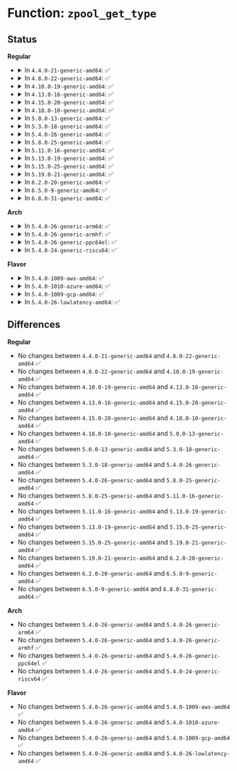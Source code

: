 # Function: <code>zpool_get_type</code>

## Status
<b>Regular</b>
<ul>
<li>
<details>
<summary>In <code>4.4.0-21-generic-amd64</code>: ✅</summary>

```c
const char * zpool_get_type(struct zpool * zpool)
```

```json
{
  "name": "zpool_get_type",
  "collision_type": "Unique Global",
  "inline_type": "No",
  "funcs": [
    {
      "addr": 18446744071580960192,
      "name": "zpool_get_type",
      "external": true,
      "loc": "mm/zpool.c:233",
      "file": "mm/zpool.c",
      "inline": "seen, unknown",
      "caller_inline": [],
      "caller_func": [
        "mm/zswap.c:__zswap_pool_release",
        "mm/zswap.c:zswap_pool_create",
        "mm/zswap.c:zswap_pool_create",
        "mm/zswap.c:init_zswap",
        "mm/zswap.c:__zswap_param_set",
        "mm/zswap.c:__zswap_param_set"
      ]
    }
  ],
  "symbols": [
    {
      "addr": 18446744071580960192,
      "name": "zpool_get_type",
      "section": ".text",
      "bind": "STB_GLOBAL",
      "size": 17
    }
  ]
}
```
</details>
</li>
<li>
<details>
<summary>In <code>4.8.0-22-generic-amd64</code>: ✅</summary>

```c
const char * zpool_get_type(struct zpool * zpool)
```

```json
{
  "name": "zpool_get_type",
  "collision_type": "Unique Global",
  "inline_type": "No",
  "funcs": [
    {
      "addr": 18446744071581111616,
      "name": "zpool_get_type",
      "external": true,
      "loc": "mm/zpool.c:233",
      "file": "mm/zpool.c",
      "inline": "seen, unknown",
      "caller_inline": [],
      "caller_func": [
        "mm/zswap.c:init_zswap",
        "mm/zswap.c:__zswap_param_set",
        "mm/zswap.c:__zswap_param_set",
        "mm/zswap.c:__zswap_pool_release",
        "mm/zswap.c:zswap_pool_create",
        "mm/zswap.c:zswap_pool_create"
      ]
    }
  ],
  "symbols": [
    {
      "addr": 18446744071581111616,
      "name": "zpool_get_type",
      "section": ".text",
      "bind": "STB_GLOBAL",
      "size": 17
    }
  ]
}
```
</details>
</li>
<li>
<details>
<summary>In <code>4.10.0-19-generic-amd64</code>: ✅</summary>

```c
const char * zpool_get_type(struct zpool * zpool)
```

```json
{
  "name": "zpool_get_type",
  "collision_type": "Unique Global",
  "inline_type": "No",
  "funcs": [
    {
      "addr": 18446744071581186784,
      "name": "zpool_get_type",
      "external": true,
      "loc": "mm/zpool.c:233",
      "file": "mm/zpool.c",
      "inline": "seen, unknown",
      "caller_inline": [],
      "caller_func": [
        "mm/zswap.c:init_zswap",
        "mm/zswap.c:__zswap_param_set",
        "mm/zswap.c:__zswap_param_set",
        "mm/zswap.c:__zswap_pool_release",
        "mm/zswap.c:zswap_pool_create",
        "mm/zswap.c:zswap_pool_create"
      ]
    }
  ],
  "symbols": [
    {
      "addr": 18446744071581186784,
      "name": "zpool_get_type",
      "section": ".text",
      "bind": "STB_GLOBAL",
      "size": 17
    }
  ]
}
```
</details>
</li>
<li>
<details>
<summary>In <code>4.13.0-16-generic-amd64</code>: ✅</summary>

```c
const char * zpool_get_type(struct zpool * zpool)
```

```json
{
  "name": "zpool_get_type",
  "collision_type": "Unique Global",
  "inline_type": "No",
  "funcs": [
    {
      "addr": 18446744071581235008,
      "name": "zpool_get_type",
      "external": true,
      "loc": "mm/zpool.c:233",
      "file": "mm/zpool.c",
      "inline": "seen, unknown",
      "caller_inline": [],
      "caller_func": [
        "mm/zswap.c:init_zswap",
        "mm/zswap.c:__zswap_param_set",
        "mm/zswap.c:__zswap_param_set",
        "mm/zswap.c:__zswap_pool_release",
        "mm/zswap.c:zswap_pool_create",
        "mm/zswap.c:zswap_pool_create"
      ]
    }
  ],
  "symbols": [
    {
      "addr": 18446744071581235008,
      "name": "zpool_get_type",
      "section": ".text",
      "bind": "STB_GLOBAL",
      "size": 17
    }
  ]
}
```
</details>
</li>
<li>
<details>
<summary>In <code>4.15.0-20-generic-amd64</code>: ✅</summary>

```c
const char * zpool_get_type(struct zpool * zpool)
```

```json
{
  "name": "zpool_get_type",
  "collision_type": "Unique Global",
  "inline_type": "No",
  "funcs": [
    {
      "addr": 18446744071581366512,
      "name": "zpool_get_type",
      "external": true,
      "loc": "mm/zpool.c:233",
      "file": "mm/zpool.c",
      "inline": "seen, unknown",
      "caller_inline": [],
      "caller_func": [
        "mm/zswap.c:init_zswap",
        "mm/zswap.c:__zswap_param_set",
        "mm/zswap.c:__zswap_param_set",
        "mm/zswap.c:__zswap_pool_release",
        "mm/zswap.c:zswap_pool_create",
        "mm/zswap.c:zswap_pool_create"
      ]
    }
  ],
  "symbols": [
    {
      "addr": 18446744071581366512,
      "name": "zpool_get_type",
      "section": ".text",
      "bind": "STB_GLOBAL",
      "size": 17
    }
  ]
}
```
</details>
</li>
<li>
<details>
<summary>In <code>4.18.0-10-generic-amd64</code>: ✅</summary>

```c
const char * zpool_get_type(struct zpool * zpool)
```

```json
{
  "name": "zpool_get_type",
  "collision_type": "Unique Global",
  "inline_type": "No",
  "funcs": [
    {
      "addr": 18446744071581516240,
      "name": "zpool_get_type",
      "external": true,
      "loc": "mm/zpool.c:235",
      "file": "mm/zpool.c",
      "inline": "seen, unknown",
      "caller_inline": [],
      "caller_func": [
        "mm/zswap.c:init_zswap",
        "mm/zswap.c:__zswap_param_set",
        "mm/zswap.c:__zswap_param_set",
        "mm/zswap.c:__zswap_pool_release",
        "mm/zswap.c:zswap_pool_create",
        "mm/zswap.c:zswap_pool_create"
      ]
    }
  ],
  "symbols": [
    {
      "addr": 18446744071581516240,
      "name": "zpool_get_type",
      "section": ".text",
      "bind": "STB_GLOBAL",
      "size": 17
    }
  ]
}
```
</details>
</li>
<li>
<details>
<summary>In <code>5.0.0-13-generic-amd64</code>: ✅</summary>

```c
const char * zpool_get_type(struct zpool * zpool)
```

```json
{
  "name": "zpool_get_type",
  "collision_type": "Unique Global",
  "inline_type": "No",
  "funcs": [
    {
      "addr": 18446744071581602112,
      "name": "zpool_get_type",
      "external": true,
      "loc": "mm/zpool.c:235",
      "file": "mm/zpool.c",
      "inline": "seen, unknown",
      "caller_inline": [],
      "caller_func": [
        "mm/zswap.c:init_zswap",
        "mm/zswap.c:__zswap_param_set",
        "mm/zswap.c:__zswap_param_set",
        "mm/zswap.c:__zswap_pool_release",
        "mm/zswap.c:zswap_pool_create",
        "mm/zswap.c:zswap_pool_create"
      ]
    }
  ],
  "symbols": [
    {
      "addr": 18446744071581602112,
      "name": "zpool_get_type",
      "section": ".text",
      "bind": "STB_GLOBAL",
      "size": 17
    }
  ]
}
```
</details>
</li>
<li>
<details>
<summary>In <code>5.3.0-18-generic-amd64</code>: ✅</summary>

```c
const char * zpool_get_type(struct zpool * zpool)
```

```json
{
  "name": "zpool_get_type",
  "collision_type": "Unique Global",
  "inline_type": "No",
  "funcs": [
    {
      "addr": 18446744071581713376,
      "name": "zpool_get_type",
      "external": true,
      "loc": "mm/zpool.c:236",
      "file": "mm/zpool.c",
      "inline": "seen, unknown",
      "caller_inline": [],
      "caller_func": [
        "mm/zswap.c:init_zswap",
        "mm/zswap.c:__zswap_param_set",
        "mm/zswap.c:__zswap_param_set",
        "mm/zswap.c:__zswap_pool_release",
        "mm/zswap.c:zswap_pool_create",
        "mm/zswap.c:zswap_pool_create"
      ]
    }
  ],
  "symbols": [
    {
      "addr": 18446744071581713376,
      "name": "zpool_get_type",
      "section": ".text",
      "bind": "STB_GLOBAL",
      "size": 17
    }
  ]
}
```
</details>
</li>
<li>
<details>
<summary>In <code>5.4.0-26-generic-amd64</code>: ✅</summary>

```c
const char * zpool_get_type(struct zpool * zpool)
```

```json
{
  "name": "zpool_get_type",
  "collision_type": "Unique Global",
  "inline_type": "No",
  "funcs": [
    {
      "addr": 18446744071581786816,
      "name": "zpool_get_type",
      "external": true,
      "loc": "mm/zpool.c:236",
      "file": "mm/zpool.c",
      "inline": "seen, unknown",
      "caller_inline": [],
      "caller_func": [
        "mm/zswap.c:init_zswap",
        "mm/zswap.c:__zswap_param_set",
        "mm/zswap.c:__zswap_param_set",
        "mm/zswap.c:__zswap_pool_release",
        "mm/zswap.c:zswap_pool_create",
        "mm/zswap.c:zswap_pool_create"
      ]
    }
  ],
  "symbols": [
    {
      "addr": 18446744071581786816,
      "name": "zpool_get_type",
      "section": ".text",
      "bind": "STB_GLOBAL",
      "size": 17
    }
  ]
}
```
</details>
</li>
<li>
<details>
<summary>In <code>5.8.0-25-generic-amd64</code>: ✅</summary>

```c
const char * zpool_get_type(struct zpool * zpool)
```

```json
{
  "name": "zpool_get_type",
  "collision_type": "Unique Global",
  "inline_type": "No",
  "funcs": [
    {
      "addr": 18446744071582008800,
      "name": "zpool_get_type",
      "external": true,
      "loc": "mm/zpool.c:236",
      "file": "mm/zpool.c",
      "inline": "seen, unknown",
      "caller_inline": [],
      "caller_func": [
        "mm/zswap.c:init_zswap",
        "mm/zswap.c:__zswap_param_set",
        "mm/zswap.c:zswap_pool_destroy",
        "mm/zswap.c:zswap_pool_create",
        "mm/zswap.c:zswap_pool_create",
        "mm/zswap.c:zswap_pool_find_get"
      ]
    }
  ],
  "symbols": [
    {
      "addr": 18446744071582008800,
      "name": "zpool_get_type",
      "section": ".text",
      "bind": "STB_GLOBAL",
      "size": 17
    }
  ]
}
```
</details>
</li>
<li>
<details>
<summary>In <code>5.11.0-16-generic-amd64</code>: ✅</summary>

```c
const char * zpool_get_type(struct zpool * zpool)
```

```json
{
  "name": "zpool_get_type",
  "collision_type": "Unique Global",
  "inline_type": "No",
  "funcs": [
    {
      "addr": 18446744071582057376,
      "name": "zpool_get_type",
      "external": true,
      "loc": "mm/zpool.c:236",
      "file": "mm/zpool.c",
      "inline": "seen, unknown",
      "caller_inline": [],
      "caller_func": [
        "mm/zswap.c:init_zswap",
        "mm/zswap.c:__zswap_param_set",
        "mm/zswap.c:zswap_pool_destroy",
        "mm/zswap.c:zswap_pool_create",
        "mm/zswap.c:zswap_pool_create",
        "mm/zswap.c:zswap_pool_find_get"
      ]
    }
  ],
  "symbols": [
    {
      "addr": 18446744071582057376,
      "name": "zpool_get_type",
      "section": ".text",
      "bind": "STB_GLOBAL",
      "size": 17
    }
  ]
}
```
</details>
</li>
<li>
<details>
<summary>In <code>5.13.0-19-generic-amd64</code>: ✅</summary>

```c
const char * zpool_get_type(struct zpool * zpool)
```

```json
{
  "name": "zpool_get_type",
  "collision_type": "Unique Global",
  "inline_type": "No",
  "funcs": [
    {
      "addr": 18446744071582082144,
      "name": "zpool_get_type",
      "external": true,
      "loc": "mm/zpool.c:238",
      "file": "mm/zpool.c",
      "inline": "seen, unknown",
      "caller_inline": [],
      "caller_func": [
        "mm/zswap.c:init_zswap",
        "mm/zswap.c:__zswap_param_set",
        "mm/zswap.c:__zswap_param_set",
        "mm/zswap.c:zswap_pool_destroy",
        "mm/zswap.c:zswap_pool_create",
        "mm/zswap.c:zswap_pool_create"
      ]
    }
  ],
  "symbols": [
    {
      "addr": 18446744071582082144,
      "name": "zpool_get_type",
      "section": ".text",
      "bind": "STB_GLOBAL",
      "size": 17
    }
  ]
}
```
</details>
</li>
<li>
<details>
<summary>In <code>5.15.0-25-generic-amd64</code>: ✅</summary>

```c
const char * zpool_get_type(struct zpool * zpool)
```

```json
{
  "name": "zpool_get_type",
  "collision_type": "Unique Global",
  "inline_type": "No",
  "funcs": [
    {
      "addr": 18446744071582393824,
      "name": "zpool_get_type",
      "external": true,
      "loc": "mm/zpool.c:238",
      "file": "mm/zpool.c",
      "inline": "seen, unknown",
      "caller_inline": [],
      "caller_func": [
        "mm/zswap.c:init_zswap",
        "mm/zswap.c:__zswap_param_set",
        "mm/zswap.c:__zswap_param_set",
        "mm/zswap.c:zswap_pool_destroy",
        "mm/zswap.c:zswap_pool_create",
        "mm/zswap.c:zswap_pool_create"
      ]
    }
  ],
  "symbols": [
    {
      "addr": 18446744071582393824,
      "name": "zpool_get_type",
      "section": ".text",
      "bind": "STB_GLOBAL",
      "size": 17
    }
  ]
}
```
</details>
</li>
<li>
<details>
<summary>In <code>5.19.0-21-generic-amd64</code>: ✅</summary>

```c
const char * zpool_get_type(struct zpool * zpool)
```

```json
{
  "name": "zpool_get_type",
  "collision_type": "Unique Global",
  "inline_type": "No",
  "funcs": [
    {
      "addr": 18446744071582904400,
      "name": "zpool_get_type",
      "external": true,
      "loc": "mm/zpool.c:226",
      "file": "mm/zpool.c",
      "inline": "seen, unknown",
      "caller_inline": [],
      "caller_func": [
        "mm/zswap.c:init_zswap",
        "mm/zswap.c:__zswap_param_set",
        "mm/zswap.c:__zswap_param_set",
        "mm/zswap.c:zswap_pool_destroy",
        "mm/zswap.c:zswap_pool_create",
        "mm/zswap.c:zswap_pool_create"
      ]
    }
  ],
  "symbols": [
    {
      "addr": 18446744071582904400,
      "name": "zpool_get_type",
      "section": ".text",
      "bind": "STB_GLOBAL",
      "size": 23
    }
  ]
}
```
</details>
</li>
<li>
<details>
<summary>In <code>6.2.0-20-generic-amd64</code>: ✅</summary>

```c
const char * zpool_get_type(struct zpool * zpool)
```

```json
{
  "name": "zpool_get_type",
  "collision_type": "Unique Global",
  "inline_type": "No",
  "funcs": [
    {
      "addr": 18446744071583456672,
      "name": "zpool_get_type",
      "external": true,
      "loc": "mm/zpool.c:220",
      "file": "mm/zpool.c",
      "inline": "seen, unknown",
      "caller_inline": [],
      "caller_func": [
        "mm/zswap.c:init_zswap",
        "mm/zswap.c:__zswap_param_set",
        "mm/zswap.c:__zswap_param_set",
        "mm/zswap.c:zswap_pool_destroy",
        "mm/zswap.c:zswap_pool_create",
        "mm/zswap.c:zswap_pool_create"
      ]
    }
  ],
  "symbols": [
    {
      "addr": 18446744071583456672,
      "name": "zpool_get_type",
      "section": ".text",
      "bind": "STB_GLOBAL",
      "size": 23
    }
  ]
}
```
</details>
</li>
<li>
<details>
<summary>In <code>6.5.0-9-generic-amd64</code>: ✅</summary>

```c
const char * zpool_get_type(struct zpool * zpool)
```

```json
{
  "name": "zpool_get_type",
  "collision_type": "Unique Global",
  "inline_type": "No",
  "funcs": [
    {
      "addr": 18446744071583676432,
      "name": "zpool_get_type",
      "external": true,
      "loc": "mm/zpool.c:218",
      "file": "mm/zpool.c",
      "inline": "seen, unknown",
      "caller_inline": [],
      "caller_func": [
        "mm/zswap.c:zswap_setup",
        "mm/zswap.c:__zswap_param_set",
        "mm/zswap.c:__zswap_param_set",
        "mm/zswap.c:zswap_pool_destroy",
        "mm/zswap.c:zswap_pool_create",
        "mm/zswap.c:zswap_pool_create"
      ]
    }
  ],
  "symbols": [
    {
      "addr": 18446744071583676432,
      "name": "zpool_get_type",
      "section": ".text",
      "bind": "STB_GLOBAL",
      "size": 23
    }
  ]
}
```
</details>
</li>
<li>
<details>
<summary>In <code>6.8.0-31-generic-amd64</code>: ✅</summary>

```c
const char * zpool_get_type(struct zpool * zpool)
```

```json
{
  "name": "zpool_get_type",
  "collision_type": "Unique Global",
  "inline_type": "No",
  "funcs": [
    {
      "addr": 18446744071583870736,
      "name": "zpool_get_type",
      "external": true,
      "loc": "mm/zpool.c:218",
      "file": "mm/zpool.c",
      "inline": "seen, unknown",
      "caller_inline": [],
      "caller_func": [
        "mm/zswap.c:zswap_setup",
        "mm/zswap.c:__zswap_param_set",
        "mm/zswap.c:__zswap_param_set",
        "mm/zswap.c:zswap_pool_destroy",
        "mm/zswap.c:zswap_pool_create",
        "mm/zswap.c:zswap_pool_create"
      ]
    }
  ],
  "symbols": [
    {
      "addr": 18446744071583870736,
      "name": "zpool_get_type",
      "section": ".text",
      "bind": "STB_GLOBAL",
      "size": 23
    }
  ]
}
```
</details>
</li>
</ul>
<b>Arch</b>
<ul>
<li>
<details>
<summary>In <code>5.4.0-26-generic-arm64</code>: ✅</summary>

```c
const char * zpool_get_type(struct zpool * zpool)
```

```json
{
  "name": "zpool_get_type",
  "collision_type": "Unique Global",
  "inline_type": "No",
  "funcs": [
    {
      "addr": 18446603336493247072,
      "name": "zpool_get_type",
      "external": true,
      "loc": "mm/zpool.c:236",
      "file": "mm/zpool.c",
      "inline": "seen, unknown",
      "caller_inline": [],
      "caller_func": [
        "mm/zswap.c:init_zswap",
        "mm/zswap.c:__zswap_param_set",
        "mm/zswap.c:__zswap_param_set",
        "mm/zswap.c:__zswap_pool_release",
        "mm/zswap.c:zswap_pool_create",
        "mm/zswap.c:zswap_pool_create"
      ]
    }
  ],
  "symbols": [
    {
      "addr": 18446603336493247072,
      "name": "zpool_get_type",
      "section": ".text",
      "bind": "STB_GLOBAL",
      "size": 44
    }
  ]
}
```
</details>
</li>
<li>
<details>
<summary>In <code>5.4.0-26-generic-armhf</code>: ✅</summary>

```c
const char * zpool_get_type(struct zpool * zpool)
```

```json
{
  "name": "zpool_get_type",
  "collision_type": "Unique Global",
  "inline_type": "No",
  "funcs": [
    {
      "addr": 3226858752,
      "name": "zpool_get_type",
      "external": true,
      "loc": "mm/zpool.c:236",
      "file": "mm/zpool.c",
      "inline": "seen, unknown",
      "caller_inline": [],
      "caller_func": [
        "mm/zswap.c:init_zswap",
        "mm/zswap.c:__zswap_param_set",
        "mm/zswap.c:__zswap_param_set",
        "mm/zswap.c:__zswap_pool_release",
        "mm/zswap.c:zswap_pool_create",
        "mm/zswap.c:zswap_pool_create"
      ]
    }
  ],
  "symbols": [
    {
      "addr": 3226858752,
      "name": "zpool_get_type",
      "section": ".text",
      "bind": "STB_GLOBAL",
      "size": 32
    }
  ]
}
```
</details>
</li>
<li>
<details>
<summary>In <code>5.4.0-26-generic-ppc64el</code>: ✅</summary>

```c
const char * zpool_get_type(struct zpool * zpool)
```

```json
{
  "name": "zpool_get_type",
  "collision_type": "Unique Global",
  "inline_type": "No",
  "funcs": [
    {
      "addr": 13835058055286769360,
      "name": "zpool_get_type",
      "external": true,
      "loc": "mm/zpool.c:236",
      "file": "mm/zpool.c",
      "inline": "seen, unknown",
      "caller_inline": [],
      "caller_func": [
        "mm/zswap.c:init_zswap",
        "mm/zswap.c:__zswap_param_set",
        "mm/zswap.c:__zswap_param_set",
        "mm/zswap.c:__zswap_pool_release",
        "mm/zswap.c:zswap_pool_create",
        "mm/zswap.c:zswap_pool_create"
      ]
    }
  ],
  "symbols": [
    {
      "addr": 13835058055286769360,
      "name": "zpool_get_type",
      "section": ".text",
      "bind": "STB_GLOBAL",
      "size": 20
    }
  ]
}
```
</details>
</li>
<li>
<details>
<summary>In <code>5.4.0-24-generic-riscv64</code>: ✅</summary>

```c
const char * zpool_get_type(struct zpool * zpool)
```

```json
{
  "name": "zpool_get_type",
  "collision_type": "Unique Global",
  "inline_type": "No",
  "funcs": [
    {
      "addr": 18446743936273005380,
      "name": "zpool_get_type",
      "external": true,
      "loc": "mm/zpool.c:236",
      "file": "mm/zpool.c",
      "inline": "seen, unknown",
      "caller_inline": [],
      "caller_func": [
        "mm/zswap.c:init_zswap",
        "mm/zswap.c:__zswap_param_set",
        "mm/zswap.c:__zswap_param_set",
        "mm/zswap.c:__zswap_pool_release",
        "mm/zswap.c:zswap_pool_create",
        "mm/zswap.c:zswap_pool_create"
      ]
    }
  ],
  "symbols": [
    {
      "addr": 18446743936273005380,
      "name": "zpool_get_type",
      "section": ".text",
      "bind": "STB_GLOBAL",
      "size": 36
    }
  ]
}
```
</details>
</li>
</ul>
<b>Flavor</b>
<ul>
<li>
<details>
<summary>In <code>5.4.0-1009-aws-amd64</code>: ✅</summary>

```c
const char * zpool_get_type(struct zpool * zpool)
```

```json
{
  "name": "zpool_get_type",
  "collision_type": "Unique Global",
  "inline_type": "No",
  "funcs": [
    {
      "addr": 18446744071581755552,
      "name": "zpool_get_type",
      "external": true,
      "loc": "mm/zpool.c:236",
      "file": "mm/zpool.c",
      "inline": "seen, unknown",
      "caller_inline": [],
      "caller_func": [
        "mm/zswap.c:init_zswap",
        "mm/zswap.c:__zswap_param_set",
        "mm/zswap.c:__zswap_param_set",
        "mm/zswap.c:__zswap_pool_release",
        "mm/zswap.c:zswap_pool_create",
        "mm/zswap.c:zswap_pool_create"
      ]
    }
  ],
  "symbols": [
    {
      "addr": 18446744071581755552,
      "name": "zpool_get_type",
      "section": ".text",
      "bind": "STB_GLOBAL",
      "size": 17
    }
  ]
}
```
</details>
</li>
<li>
<details>
<summary>In <code>5.4.0-1010-azure-amd64</code>: ✅</summary>

```c
const char * zpool_get_type(struct zpool * zpool)
```

```json
{
  "name": "zpool_get_type",
  "collision_type": "Unique Global",
  "inline_type": "No",
  "funcs": [
    {
      "addr": 18446744071581694176,
      "name": "zpool_get_type",
      "external": true,
      "loc": "mm/zpool.c:236",
      "file": "mm/zpool.c",
      "inline": "seen, unknown",
      "caller_inline": [],
      "caller_func": [
        "mm/zswap.c:init_zswap",
        "mm/zswap.c:__zswap_param_set",
        "mm/zswap.c:__zswap_param_set",
        "mm/zswap.c:__zswap_pool_release",
        "mm/zswap.c:zswap_pool_create",
        "mm/zswap.c:zswap_pool_create"
      ]
    }
  ],
  "symbols": [
    {
      "addr": 18446744071581694176,
      "name": "zpool_get_type",
      "section": ".text",
      "bind": "STB_GLOBAL",
      "size": 17
    }
  ]
}
```
</details>
</li>
<li>
<details>
<summary>In <code>5.4.0-1009-gcp-amd64</code>: ✅</summary>

```c
const char * zpool_get_type(struct zpool * zpool)
```

```json
{
  "name": "zpool_get_type",
  "collision_type": "Unique Global",
  "inline_type": "No",
  "funcs": [
    {
      "addr": 18446744071581746864,
      "name": "zpool_get_type",
      "external": true,
      "loc": "mm/zpool.c:236",
      "file": "mm/zpool.c",
      "inline": "seen, unknown",
      "caller_inline": [],
      "caller_func": [
        "mm/zswap.c:init_zswap",
        "mm/zswap.c:__zswap_param_set",
        "mm/zswap.c:__zswap_param_set",
        "mm/zswap.c:__zswap_pool_release",
        "mm/zswap.c:zswap_pool_create",
        "mm/zswap.c:zswap_pool_create"
      ]
    }
  ],
  "symbols": [
    {
      "addr": 18446744071581746864,
      "name": "zpool_get_type",
      "section": ".text",
      "bind": "STB_GLOBAL",
      "size": 17
    }
  ]
}
```
</details>
</li>
<li>
<details>
<summary>In <code>5.4.0-26-lowlatency-amd64</code>: ✅</summary>

```c
const char * zpool_get_type(struct zpool * zpool)
```

```json
{
  "name": "zpool_get_type",
  "collision_type": "Unique Global",
  "inline_type": "No",
  "funcs": [
    {
      "addr": 18446744071581815104,
      "name": "zpool_get_type",
      "external": true,
      "loc": "mm/zpool.c:236",
      "file": "mm/zpool.c",
      "inline": "seen, unknown",
      "caller_inline": [],
      "caller_func": [
        "mm/zswap.c:init_zswap",
        "mm/zswap.c:__zswap_param_set",
        "mm/zswap.c:__zswap_param_set",
        "mm/zswap.c:__zswap_pool_release",
        "mm/zswap.c:zswap_pool_create",
        "mm/zswap.c:zswap_pool_create"
      ]
    }
  ],
  "symbols": [
    {
      "addr": 18446744071581815104,
      "name": "zpool_get_type",
      "section": ".text",
      "bind": "STB_GLOBAL",
      "size": 17
    }
  ]
}
```
</details>
</li>
</ul>

## Differences
<b>Regular</b>
<ul>
<li>
No changes between <code>4.4.0-21-generic-amd64</code> and <code>4.8.0-22-generic-amd64</code> ✅
</li>
<li>
No changes between <code>4.8.0-22-generic-amd64</code> and <code>4.10.0-19-generic-amd64</code> ✅
</li>
<li>
No changes between <code>4.10.0-19-generic-amd64</code> and <code>4.13.0-16-generic-amd64</code> ✅
</li>
<li>
No changes between <code>4.13.0-16-generic-amd64</code> and <code>4.15.0-20-generic-amd64</code> ✅
</li>
<li>
No changes between <code>4.15.0-20-generic-amd64</code> and <code>4.18.0-10-generic-amd64</code> ✅
</li>
<li>
No changes between <code>4.18.0-10-generic-amd64</code> and <code>5.0.0-13-generic-amd64</code> ✅
</li>
<li>
No changes between <code>5.0.0-13-generic-amd64</code> and <code>5.3.0-18-generic-amd64</code> ✅
</li>
<li>
No changes between <code>5.3.0-18-generic-amd64</code> and <code>5.4.0-26-generic-amd64</code> ✅
</li>
<li>
No changes between <code>5.4.0-26-generic-amd64</code> and <code>5.8.0-25-generic-amd64</code> ✅
</li>
<li>
No changes between <code>5.8.0-25-generic-amd64</code> and <code>5.11.0-16-generic-amd64</code> ✅
</li>
<li>
No changes between <code>5.11.0-16-generic-amd64</code> and <code>5.13.0-19-generic-amd64</code> ✅
</li>
<li>
No changes between <code>5.13.0-19-generic-amd64</code> and <code>5.15.0-25-generic-amd64</code> ✅
</li>
<li>
No changes between <code>5.15.0-25-generic-amd64</code> and <code>5.19.0-21-generic-amd64</code> ✅
</li>
<li>
No changes between <code>5.19.0-21-generic-amd64</code> and <code>6.2.0-20-generic-amd64</code> ✅
</li>
<li>
No changes between <code>6.2.0-20-generic-amd64</code> and <code>6.5.0-9-generic-amd64</code> ✅
</li>
<li>
No changes between <code>6.5.0-9-generic-amd64</code> and <code>6.8.0-31-generic-amd64</code> ✅
</li>
</ul>
<b>Arch</b>
<ul>
<li>
No changes between <code>5.4.0-26-generic-amd64</code> and <code>5.4.0-26-generic-arm64</code> ✅
</li>
<li>
No changes between <code>5.4.0-26-generic-amd64</code> and <code>5.4.0-26-generic-armhf</code> ✅
</li>
<li>
No changes between <code>5.4.0-26-generic-amd64</code> and <code>5.4.0-26-generic-ppc64el</code> ✅
</li>
<li>
No changes between <code>5.4.0-26-generic-amd64</code> and <code>5.4.0-24-generic-riscv64</code> ✅
</li>
</ul>
<b>Flavor</b>
<ul>
<li>
No changes between <code>5.4.0-26-generic-amd64</code> and <code>5.4.0-1009-aws-amd64</code> ✅
</li>
<li>
No changes between <code>5.4.0-26-generic-amd64</code> and <code>5.4.0-1010-azure-amd64</code> ✅
</li>
<li>
No changes between <code>5.4.0-26-generic-amd64</code> and <code>5.4.0-1009-gcp-amd64</code> ✅
</li>
<li>
No changes between <code>5.4.0-26-generic-amd64</code> and <code>5.4.0-26-lowlatency-amd64</code> ✅
</li>
</ul>

